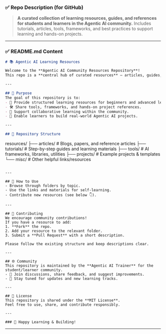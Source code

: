 ### ✅ Repo Description (for GitHub)

> **A curated collection of learning resources, guides, and references for students and learners in the Agentic AI community.**
> Includes tutorials, articles, tools, frameworks, and best practices to support learning and hands-on projects.

---

### ✅ README.md Content

```markdown
# 📚 Agentic AI Learning Resources

Welcome to the **Agentic AI Community Resources Repository**!  
This repo is a **central hub of curated resources** — articles, guides, tutorials, tools, and references — to help students and learners explore, understand, and build with **Agentic AI**.

---

## 🎯 Purpose
The goal of this repository is to:
- 📖 Provide structured learning resources for beginners and advanced learners.  
- 🛠️ Share tools, frameworks, and hands-on project references.  
- 🤝 Support collaborative learning within the community.  
- 🚀 Enable learners to build real-world Agentic AI projects.  

---

## 📂 Repository Structure
```

resources/
├── articles/        # Blogs, papers, and reference articles
├── tutorials/       # Step-by-step guides and learning materials
├── tools/           # AI frameworks, libraries, utilities
├── projects/        # Example projects & templates
└── misc/            # Other helpful links/resources

```

---

## 📌 How to Use
- Browse through folders by topic.  
- Use the links and materials for self-learning.  
- Contribute new resources (see below 👇).  

---

## 🤝 Contributing
We encourage community contributions!  
If you have a resource to add:
1. **Fork** the repo.  
2. Add your resource to the relevant folder.  
3. Submit a **Pull Request** with a short description.  

Please follow the existing structure and keep descriptions clear.  

---

## 🌐 Community
This repository is maintained by the **Agentic AI Trainer** for the student/learner community.  
- 💬 Join discussions, share feedback, and suggest improvements.  
- 📢 Stay tuned for updates and new learning tracks.  

---

## 📜 License
This repository is shared under the **MIT License**.  
Feel free to use, share, and contribute responsibly.  

---

### 🚀 Happy Learning & Building!  
```

---
